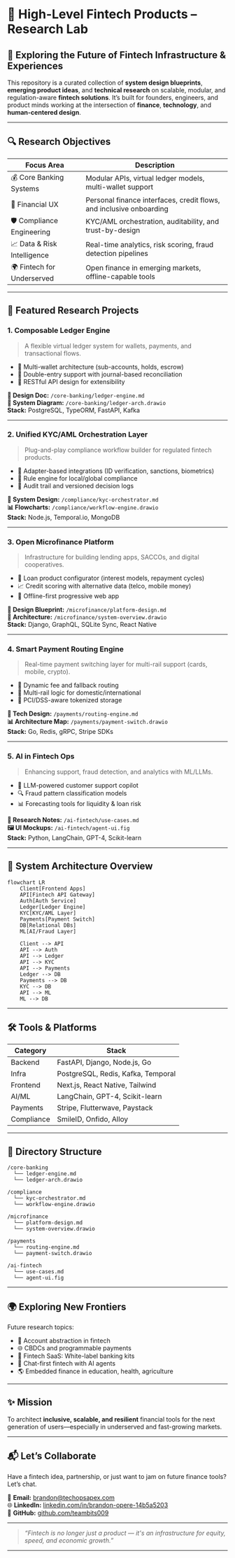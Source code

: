 # 💸 High-Level Fintech Products – Research Lab

## 🚀 Exploring the Future of Fintech Infrastructure & Experiences

This repository is a curated collection of **system design blueprints**, **emerging product ideas**, and **technical research** on scalable, modular, and regulation-aware **fintech solutions**. It’s built for founders, engineers, and product minds working at the intersection of **finance**, **technology**, and **human-centered design**.

---

## 🔍 Research Objectives

| Focus Area | Description |
|------------|-------------|
| 💰 Core Banking Systems | Modular APIs, virtual ledger models, multi-wallet support |
| 📲 Financial UX | Personal finance interfaces, credit flows, and inclusive onboarding |
| 🛡 Compliance Engineering | KYC/AML orchestration, auditability, and trust-by-design |
| 📈 Data & Risk Intelligence | Real-time analytics, risk scoring, fraud detection pipelines |
| 🌍 Fintech for Underserved | Open finance in emerging markets, offline-capable tools |

---

## 🧠 Featured Research Projects

### 1. **Composable Ledger Engine**
> A flexible virtual ledger system for wallets, payments, and transactional flows.

- 🧾 Multi-wallet architecture (sub-accounts, holds, escrow)
- 🏦 Double-entry support with journal-based reconciliation
- 🔌 RESTful API design for extensibility

**📄 Design Doc:** `/core-banking/ledger-engine.md`  
**📐 System Diagram:** `/core-banking/ledger-arch.drawio`  
**Stack:** PostgreSQL, TypeORM, FastAPI, Kafka

---

### 2. **Unified KYC/AML Orchestration Layer**
> Plug-and-play compliance workflow builder for regulated fintech products.

- 🧩 Adapter-based integrations (ID verification, sanctions, biometrics)
- 🔁 Rule engine for local/global compliance
- 📜 Audit trail and versioned decision logs

**📄 System Design:** `/compliance/kyc-orchestrator.md`  
**📊 Flowcharts:** `/compliance/workflow-engine.drawio`  
**Stack:** Node.js, Temporal.io, MongoDB

---

### 3. **Open Microfinance Platform**
> Infrastructure for building lending apps, SACCOs, and digital cooperatives.

- 📆 Loan product configurator (interest models, repayment cycles)
- 📈 Credit scoring with alternative data (telco, mobile money)
- 📱 Offline-first progressive web app

**📄 Design Blueprint:** `/microfinance/platform-design.md`  
**📐 Architecture:** `/microfinance/system-overview.drawio`  
**Stack:** Django, GraphQL, SQLite Sync, React Native

---

### 4. **Smart Payment Routing Engine**
> Real-time payment switching layer for multi-rail support (cards, mobile, crypto).

- 🔀 Dynamic fee and fallback routing
- 💸 Multi-rail logic for domestic/international
- 🔐 PCI/DSS-aware tokenized storage

**📄 Tech Design:** `/payments/routing-engine.md`  
**📊 Architecture Map:** `/payments/payment-switch.drawio`  
**Stack:** Go, Redis, gRPC, Stripe SDKs

---

### 5. **AI in Fintech Ops**
> Enhancing support, fraud detection, and analytics with ML/LLMs.

- 🤖 LLM-powered customer support copilot
- 🔍 Fraud pattern classification models
- 📊 Forecasting tools for liquidity & loan risk

**📄 Research Notes:** `/ai-fintech/use-cases.md`  
**🖼️ UI Mockups:** `/ai-fintech/agent-ui.fig`  
**Stack:** Python, LangChain, GPT-4, Scikit-learn

---

## 🧱 System Architecture Overview

```mermaid
flowchart LR
    Client[Frontend Apps]
    API[Fintech API Gateway]
    Auth[Auth Service]
    Ledger[Ledger Engine]
    KYC[KYC/AML Layer]
    Payments[Payment Switch]
    DB[Relational DBs]
    ML[AI/Fraud Layer]

    Client --> API
    API --> Auth
    API --> Ledger
    API --> KYC
    API --> Payments
    Ledger --> DB
    Payments --> DB
    KYC --> DB
    API --> ML
    ML --> DB
```

---

## 🛠 Tools & Platforms

| Category | Stack |
|----------|-------|
| Backend  | FastAPI, Django, Node.js, Go |
| Infra    | PostgreSQL, Redis, Kafka, Temporal |
| Frontend | Next.js, React Native, Tailwind |
| AI/ML    | LangChain, GPT-4, Scikit-learn |
| Payments | Stripe, Flutterwave, Paystack |
| Compliance | SmileID, Onfido, Alloy |

---

## 📁 Directory Structure

```
/core-banking
  └── ledger-engine.md
  └── ledger-arch.drawio

/compliance
  └── kyc-orchestrator.md
  └── workflow-engine.drawio

/microfinance
  └── platform-design.md
  └── system-overview.drawio

/payments
  └── routing-engine.md
  └── payment-switch.drawio

/ai-fintech
  └── use-cases.md
  └── agent-ui.fig
```

---

## 🌍 Exploring New Frontiers

Future research topics:

- 🔐 Account abstraction in fintech
- 🌐 CBDCs and programmable payments
- 🧾 Fintech SaaS: White-label banking kits
- 📱 Chat-first fintech with AI agents
- 🌎 Embedded finance in education, health, agriculture

---

## ✨ Mission

To architect **inclusive, scalable, and resilient** financial tools for the next generation of users—especially in underserved and fast-growing markets.

---

## 📬 Let’s Collaborate

Have a fintech idea, partnership, or just want to jam on future finance tools? Let’s chat.

📧 **Email:** [brandon@techopsapex.com](mailto:brandon@techopsapex.com)  
🌐 **LinkedIn:** [linkedin.com/in/brandon-opere-14b5a5203](https://linkedin.com/in/brandon-opere-14b5a5203)  
🐙 **GitHub:** [github.com/teambits009](https://github.com/teambits009)

---

> _“Fintech is no longer just a product — it's an infrastructure for equity, speed, and economic growth.”_

--- 
